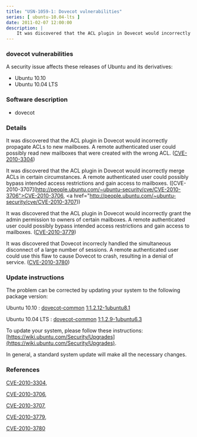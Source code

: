 ```yaml
---
title: "USN-1059-1: Dovecot vulnerabilities"
series: [ ubuntu-10.04-lts ]
date: 2011-02-07 12:00:00
description: |
    It was discovered that the ACL plugin in Dovecot would incorrectly propagate ACLs to new mailboxes. A remote authenticated user could possibly read new mailboxes that were created with the wrong ACL. ([CVE-2010-3304](http://people.ubuntu.com/~ubuntu-security/cve/CVE-2010-3304))
--- 
```

 
### dovecot vulnerabilities

A security issue affects these releases of Ubuntu and its derivatives:

* Ubuntu 10.10
* Ubuntu 10.04 LTS

### Software description

* dovecot 

### Details

It was discovered that the ACL plugin in Dovecot would incorrectly propagate ACLs to new mailboxes. A remote authenticated user could possibly read new mailboxes that were created with the wrong ACL. ([CVE-2010-3304](http://people.ubuntu.com/~ubuntu-security/cve/CVE-2010-3304))

It was discovered that the ACL plugin in Dovecot would incorrectly merge ACLs in certain circumstances. A remote authenticated user could possibly bypass intended access restrictions and gain access to mailboxes. ([CVE-2010-3707](http://people.ubuntu.com/~ubuntu-security/cve/CVE-2010-3706">CVE-2010-3706</a>, <a href="http://people.ubuntu.com/~ubuntu-security/cve/CVE-2010-3707))

It was discovered that the ACL plugin in Dovecot would incorrectly grant the admin permission to owners of certain mailboxes. A remote authenticated user could possibly bypass intended access restrictions and gain access to mailboxes. ([CVE-2010-3779](http://people.ubuntu.com/~ubuntu-security/cve/CVE-2010-3779))

It was discovered that Dovecot incorrecly handled the simultaneous disconnect of a large number of sessions. A remote authenticated user could use this flaw to cause Dovecot to crash, resulting in a denial of service. ([CVE-2010-3780](http://people.ubuntu.com/~ubuntu-security/cve/CVE-2010-3780)) 

### Update instructions

The problem can be corrected by updating your system to the following package version:

Ubuntu 10.10
 : [dovecot-common](https://launchpad.net/ubuntu/+source/dovecot) <span> [1:1.2.12-1ubuntu8.1](https://launchpad.net/ubuntu/+source/dovecot/1:1.2.12-1ubuntu8.1) </span> 

Ubuntu 10.04 LTS
 : [dovecot-common](https://launchpad.net/ubuntu/+source/dovecot) <span> [1:1.2.9-1ubuntu6.3](https://launchpad.net/ubuntu/+source/dovecot/1:1.2.9-1ubuntu6.3) </span> 

To update your system, please follow these instructions: [https://wiki.ubuntu.com/Security/Upgrades](https://wiki.ubuntu.com/Security/Upgrades).

In general, a standard system update will make all the necessary changes. 

### References

 [CVE-2010-3304](http://people.ubuntu.com/~ubuntu-security/cve/CVE-2010-3304), 

 [CVE-2010-3706](http://people.ubuntu.com/~ubuntu-security/cve/CVE-2010-3706), 

 [CVE-2010-3707](http://people.ubuntu.com/~ubuntu-security/cve/CVE-2010-3707), 

 [CVE-2010-3779](http://people.ubuntu.com/~ubuntu-security/cve/CVE-2010-3779), 

 [CVE-2010-3780](http://people.ubuntu.com/~ubuntu-security/cve/CVE-2010-3780)
 
